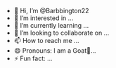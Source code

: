 - 👋 Hi, I’m @Barbbington22
- 👀 I’m interested in ...
- 🌱 I’m currently learning ...
- 💞️ I’m looking to collaborate on ...
- 📫 How to reach me ...
- 😄 Pronouns: I am a Goat🐐...
- ⚡ Fun fact: ...

<!---
Barbbington22/Barbbington22 is a ✨ special ✨ repository because its `README.md` (this file) appears on your GitHub profile.
You can click the Preview link to take a look at your changes.
--->
